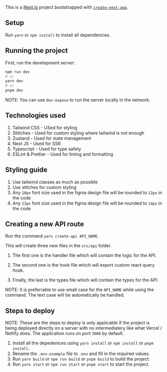 This is a [Next.js](https://nextjs.org/) project bootstrapped with [`create-next-app`](https://github.com/vercel/next.js/tree/canary/packages/create-next-app).

## Setup

Run `yarn` or `npm install` to install all dependencies.

## Running the project

First, run the development server:

```bash
npm run dev
# or
yarn dev
# or
pnpm dev
```

NOTE: You can use `dev-expose` to run the server locally in the network.

## Technologies used

1. Tailwind CSS - USed for styling
2. Stitiches - Used for custom styling where tailwind is not enough
3. Zustand - Used for state management
4. Next JS - Used for SSR
5. Typescript - Used for type safety
6. ESLint & Prettier - Used for linting and formatting

## Styling guide

1. Use tailwind classes as much as possible
2. Use stitches for custom styling
3. Any `10px` font size used in the figma design file will be rounded to `12px` in the code
4. Any `13px` font size used in the figma design file will be rounded to `14px` in the code

## Creating a new API route

Run the command `yarn create-api API_NAME`.

This will create three new files in the `src/api` folder.

1. The first one is the handler file which will contain the logic for the API.

2. The second one is the hook file which will export custom react query hook.

3. Finally, the last is the types file which will contain the types for the API.

NOTE: It is preferrable to use small case for the `API_NAME` while using the command. The text case will be automatically be handled.

## Steps to deploy

NOTE: These are the steps to deploy is only applicable if the project is being deployed directly on a server with no intermediatery like what Vercel / Netlify does. The application runs on port `3000` by default.

1. Install all the depedenices using `yarn install` or `npm install` or `pnpm install`.
2. Rename the `.env.example` file to `.env` and fill in the required values.
3. Run `yarn build` or `npm run build` or `pnpm build` to build the project.
4. Run `yarn start` or `npm run start` or `pnpm start` to start the project.
